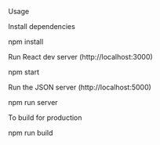 Usage


Install dependencies

npm install


Run React dev server (http://localhost:3000)

npm start


Run the JSON server (http://localhost:5000)

npm run server


To build for production

npm run build
